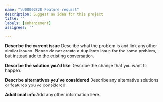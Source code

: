 ```yaml
---
name: "\U00002728 Feature request"
description: Suggest an idea for this project
title: ''
labels: [enhancement]
assignees: ''

---
```


**Describe the current issue**
Describe what the problem is and link any other similar issues. Please
do not create a duplicate issue for the same problem, but instead add
to the existing conversation.

**Describe the solution you'd like**
Describe the change that you want to happen.

**Describe alternatives you've considered**
Describe any alternative solutions or features you've considered.

**Additional info**
Add any other information here.
